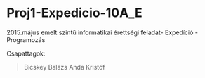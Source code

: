 # Proj1-Expedicio-10A_E
2015.május emelt szintű informatikai érettségi feladat- Expedíció - Programozás

Csapattagok:
> Bicskey Balázs
> Anda Kristóf